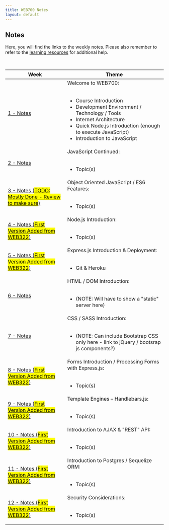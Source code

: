 ```yaml
---
title: WEB700 Notes
layout: default
---
```


## Notes

Here, you will find the links to the weekly notes.  Please also remember to refer to the [learning resources](/resources) for additional help.

<br>

<table>
<thead>
<tr>
<th>Week</th>
<th>Theme</th>
</tr>
</thead>
<tbody>
<tr>
<td><a href="/notes/week01">1 - Notes</a></td>
<td>
Welcome to WEB700:<br><br>
<ul>
  <li>Course Introduction</li>
<li>Development Environment / Technology / Tools</li>
  <li>Internet Architecture</li>
  <li>Quick Node.js Introduction (enough to execute JavaScript)</li>
  <li>Introduction to JavaScript</li>
</ul>
</td>
</tr>
<tr>
<td><a href="/notes/week02">2 - Notes</a></td>
<td>
JavaScript Continued:<br><br>
<ul>
<li>Topic(s)</li>
</ul>
</td>
</tr>
<tr>
  <td><a href="/notes/week03">3 - Notes (<mark>TODO: Mostly Done - Review to make sure</mark>)</a></td>
<td>
Object Oriented JavaScript / ES6 Features:<br><br>
<ul>
<li>Topic(s)</li>
</ul>
</td>
</tr>
<tr>
<td><a href="/notes/week04">4 - Notes (<mark>First Version Added from WEB322</mark>)</a></td>
<td>
Node.js Introduction:<br><br>
<ul>
<li>Topic(s)</li>
</ul>
</td>
</tr>
<tr>
<td><a href="/notes/week05">5 - Notes (<mark>First Version Added from WEB322</mark>)</a></td>
<td>
Express.js Introduction &amp; Deployment:<br><br>
<ul>
<li>Git &amp; Heroku</li>
</ul>
</td>
</tr>
<tr>
<td><a href="/notes/week06">6 - Notes</a></td>
<td>
HTML / DOM Introduction:<br><br>
<ul>
<li>(NOTE: Will have to show a "static" server here)</li>
</ul>
</td>
</tr>
<tr>
<td><a href="/notes/week07">7 - Notes</a></td>
<td>
CSS / SASS Introduction:<br><br>
<ul>
<li>(NOTE: Can include Bootstrap CSS only here - link to jQuery / bootsrap js components?)</li>
</ul>
</td>
</tr>
<tr>
<td><a href="/notes/week08">8 - Notes (<mark>First Version Added from WEB322</mark>)</a></td>
<td>
Forms Introduction / Processing Forms with Express.js:<br><br>
<ul>
<li>Topic(s)</li>
</ul>
</td>
</tr>
  <tr>
<td><a href="/notes/week09">9 - Notes (<mark>First Version Added from WEB322</mark>)</a></td>
<td>
Template Engines – Handlebars.js:<br><br>
<ul>
<li>Topic(s)</li>
</ul>
</td>
</tr>
  <tr>
<td><a href="/notes/week10">10 - Notes (<mark>First Version Added from WEB322</mark>)</a></td>
<td>
Introduction to AJAX & "REST" API:<br><br>
<ul>
<li>Topic(s)</li>
</ul>
</td>
</tr>
    <tr>
<td><a href="/notes/week11">11 - Notes (<mark>First Version Added from WEB322</mark>)</a></td>
<td>
  Introduction to Postgres / Sequelize ORM:<br><br>
<ul>
  <li>Topic(s)</li>
  </ul>
</td>
</tr>
  <tr>
<td><a href="/notes/week12">12 - Notes (<mark>First Version Added from WEB322</mark>)</a></td>
<td>
Security Considerations:<br><br>
<ul>
<li>Topic(s)</li>
</ul>  
</td>
</tr>
</tbody>
</table>
